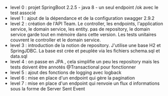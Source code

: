 
* level 0 : projet SpringBoot 2.2.5 - java 8 - un seul endpoint /ok   avec le test associé
* level 1 : ajout de la dépendance et de la configuration swagger 2.9.2
* level 2 : création de l'API Team. Le controller, les endpoints, l'application service, le domain service, les entity.
            pas de repository, le domain service garde tout en mémoire dans cette version. Les tests unitaires couvrent le
            controller et le domain service.
* level 3 : introduction de la notion de repository. J'utilise une base H2 et SpringJDBC. La base est crée et peuplée via les fichiers schema.sql et data.sql
* level 4 : on passe en JPA , cela simplifie un peu les repository mais les tests doivent être annotés @Transactional pour fonctionner
* level 5 : ajout des fonctions de logging avec logback
* level 6 : mise en place d'un endpoint qui gère la pagination
* level 7 : mise en place d'un endpoint qui renvoie un flux d informations sous la forme de Server Sent Event

